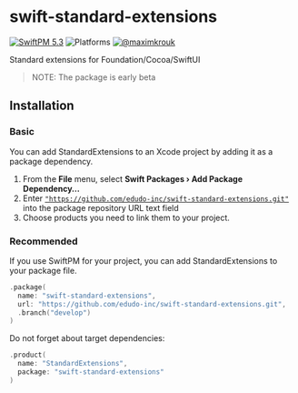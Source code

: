 # swift-standard-extensions

[![SwiftPM 5.3](https://img.shields.io/badge/swiftpm-5.3-ED523F.svg?style=flat)](https://swift.org/download/) ![Platforms](https://img.shields.io/badge/Platforms-iOS_13_|_macOS_10.15_|_tvOS_14_|_watchOS_7-ED523F.svg?style=flat) [![@maximkrouk](https://img.shields.io/badge/contact-@edudo__dev-1DA1F2.svg?style=flat&logo=twitter)](https://twitter.com/edudo_dev) 

Standard extensions for Foundation/Cocoa/SwiftUI

> NOTE: The package is early beta



## Installation

### Basic

You can add StandardExtensions to an Xcode project by adding it as a package dependency.

1. From the **File** menu, select **Swift Packages › Add Package Dependency…**
2. Enter [`"https://github.com/edudo-inc/swift-standard-extensions.git"`](https://github.com/edudo-inc/swift-standard-extensions.git) into the package repository URL text field
3. Choose products you need to link them to your project.

### Recommended

If you use SwiftPM for your project, you can add StandardExtensions to your package file.

```swift
.package(
  name: "swift-standard-extensions",
  url: "https://github.com/edudo-inc/swift-standard-extensions.git", 
  .branch("develop")
)
```

Do not forget about target dependencies:

```swift
.product(
  name: "StandardExtensions", 
  package: "swift-standard-extensions"
)
```

